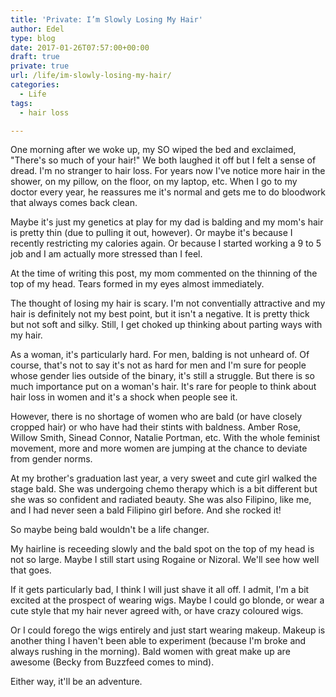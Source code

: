 ```yaml
---
title: 'Private: I’m Slowly Losing My Hair'
author: Edel
type: blog
date: 2017-01-26T07:57:00+00:00
draft: true
private: true
url: /life/im-slowly-losing-my-hair/
categories:
  - Life
tags:
  - hair loss

---
```

One morning after we woke up, my SO wiped the bed and exclaimed, "There's so much of your hair!" We both laughed it off but I felt a sense of dread. I'm no stranger to hair loss. For years now I've notice more hair in the shower, on my pillow, on the floor, on my laptop, etc. When I go to my doctor every year, he reassures me it's normal and gets me to do bloodwork that always comes back clean.

Maybe it's just my genetics at play for my dad is balding and my mom's hair is pretty thin (due to pulling it out, however). Or maybe it's because I recently restricting my calories again. Or because I started working a 9 to 5 job and I am actually more stressed than I feel.

At the time of writing this post, my mom commented on the thinning of the top of my head. Tears formed in my eyes almost immediately.

The thought of losing my hair is scary. I'm not conventially attractive and my hair is definitely not my best point, but it isn't a negative. It is pretty thick but not soft and silky. Still, I get choked up thinking about parting ways with my hair.

As a woman, it's particularly hard. For men, balding is not unheard of. Of course, that's not to say it's not as hard for men and I'm sure for people whose gender lies outside of the binary, it's still a struggle. But there is so much importance put on a woman's hair. It's rare for people to think about hair loss in women and it's a shock when people see it.

However, there is no shortage of women who are bald (or have closely cropped hair) or who have had their stints with baldness. Amber Rose, Willow Smith, Sinead Connor, Natalie Portman, etc. With the whole feminist movement, more and more women are jumping at the chance to deviate from gender norms.

At my brother's graduation last year, a very sweet and cute girl walked the stage bald. She was undergoing chemo therapy which is a bit different but she was so confident and radiated beauty. She was also Filipino, like me, and I had never seen a bald Filipino girl before. And she rocked it!

So maybe being bald wouldn't be a life changer.

My hairline is receeding slowly and the bald spot on the top of my head is not so large. Maybe I still start using Rogaine or Nizoral. We'll see how well that goes.

If it gets particularly bad, I think I will just shave it all off. I admit, I'm a bit excited at the prospect of wearing wigs. Maybe I could go blonde, or wear a cute style that my hair never agreed with, or have crazy coloured wigs.

Or I could forego the wigs entirely and just start wearing makeup. Makeup is another thing I haven't been able to experiment (because I'm broke and always rushing in the morning). Bald women with great make up are awesome (Becky from Buzzfeed comes to mind).

Either way, it'll be an adventure.